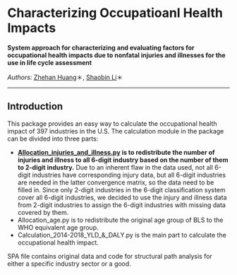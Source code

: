 # Characterizing Occupatioanl Health Impacts

**System approach for characterizing and evaluating factors for occupational health impacts due to nonfatal injuries and illnesses for the use in life cycle assessment**

*Authors:* [Zhehan Huang](https://github.com/ZhehanHuang/)＊, [Shaobin Li](https://github.com/)＊

_________________________________________________________________________________________________

Introduction
------------

This package provides an easy way to calculate the occupational health impact of 397 industries in the U.S. The calculation module in the package can be divided into three parts:

* **[Allocation_injuries_and_illness.py](Allocation_injuries_and_illness.py) is to redistribute the number of injuries and illness to all 6-digit industry based on the number of them to 2-digit industry.** Due to an inherent flaw in the data used, not all 6-digit industries have corresponding injury data, but all 6-digit industries are needed in the latter convergence matrix, so the data need to be filled in. Since only 2-digit industries in the 6-digit classification system cover all 6-digit industries, we decided to use the injury and illness data from 2-digit industries to assign the 6-digit industries with missing data covered by them. 
* Allocation_age.py is to redistribute the original age group of BLS to the WHO equivalent age group. 
* Calculation_2014-2018_YLD_&_DALY.py is the main part to calculate the occupational health impact. 

SPA file contains original data and code for structural path analysis for either a specific industry sector or a good.
